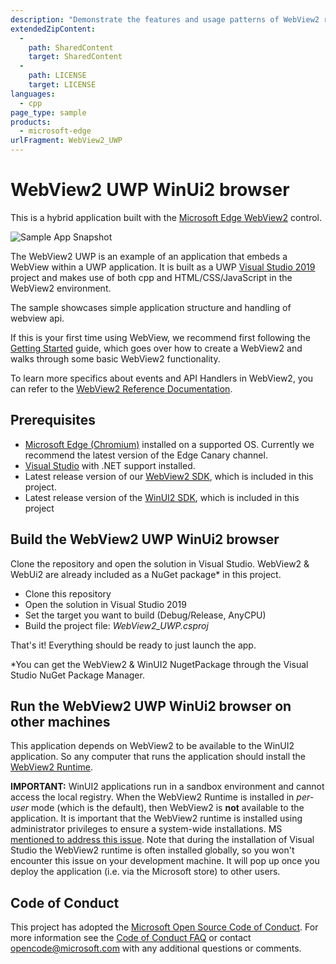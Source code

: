 ```yaml
---
description: "Demonstrate the features and usage patterns of WebView2 running in a UWP application using winui2."
extendedZipContent:
  -
    path: SharedContent
    target: SharedContent
  -
    path: LICENSE
    target: LICENSE
languages:
  - cpp
page_type: sample
products:
  - microsoft-edge
urlFragment: WebView2_UWP
---
```

# WebView2 UWP WinUi2 browser

This is a hybrid application built with the [Microsoft Edge WebView2](https://aka.ms/webview2) control.

![Sample App Snapshot](https://raw.githubusercontent.com/MicrosoftEdge/WebView2Samples/main/SampleApps/WebView2WpfBrowser/screenshots/wpf-browser-screenshot.png)

The WebView2 UWP is an example of an application that embeds a WebView within a UWP application. It is built as a UWP [Visual Studio 2019](https://visualstudio.microsoft.com/vs/) project and makes use of both cpp and HTML/CSS/JavaScript in the WebView2 environment.

The sample showcases simple application structure and handling of webview api.

If this is your first time using WebView, we recommend first following the [Getting Started](https://docs.microsoft.com/microsoft-edge/webview2/gettingstarted/wpf) guide, which goes over how to create a WebView2 and walks through some basic WebView2 functionality.

To learn more specifics about events and API Handlers in WebView2, you can refer to the [WebView2 Reference Documentation](https://docs.microsoft.com/microsoft-edge/webview2/webview2-api-reference).

## Prerequisites

- [Microsoft Edge (Chromium)](https://www.microsoftedgeinsider.com/download/) installed on a supported OS. Currently we recommend the latest version of the Edge Canary channel.
- [Visual Studio](https://visualstudio.microsoft.com/vs/) with .NET support installed.
- Latest release version of our [WebView2 SDK](https://aka.ms/webviewnuget), which is included in this project.
- Latest release version of the [WinUI2 SDK](https://aka.ms/webviewnuget), which is included in this project

## Build the WebView2 UWP WinUi2 browser

Clone the repository and open the solution in Visual Studio. WebView2 & WebUi2 are already included as a NuGet package* in this project.

- Clone this repository
- Open the solution in Visual Studio 2019
- Set the target you want to build (Debug/Release, AnyCPU)
- Build the project file: _WebView2_UWP.csproj_

That's it! Everything should be ready to just launch the app.

*You can get the WebView2 & WinUI2 NugetPackage through the Visual Studio NuGet Package Manager.

## Run the WebView2 UWP WinUi2 browser on other machines
This application depends on WebView2 to be available to the WinUI2 application. So any computer that runs the application should install the [WebView2 Runtime](https://go.microsoft.com/fwlink/p/?LinkId=2124703).

**IMPORTANT:** WinUI2 applications run in a sandbox environment and cannot access the local registry. When the WebView2 Runtime is installed in *per-user* mode (which is the default), then WebView2 is **not** available to the application. It is important that the WebView2 runtime is installed using administrator privileges to ensure a system-wide installations. MS [mentioned to address this issue](https://github.com/MicrosoftEdge/WebView2Feedback/issues/2030#issuecomment-1208589915). Note that during the installation of Visual Studio the WebView2 runtime is often installed globally, so you won't encounter this issue on your development machine. It will pop up once you deploy the application (i.e. via the Microsoft store) to other users.

## Code of Conduct

This project has adopted the [Microsoft Open Source Code of Conduct](https://opensource.microsoft.com/codeofconduct/). For more information see the [Code of Conduct FAQ](https://opensource.microsoft.com/codeofconduct/faq/) or contact opencode@microsoft.com with any additional questions or comments.
